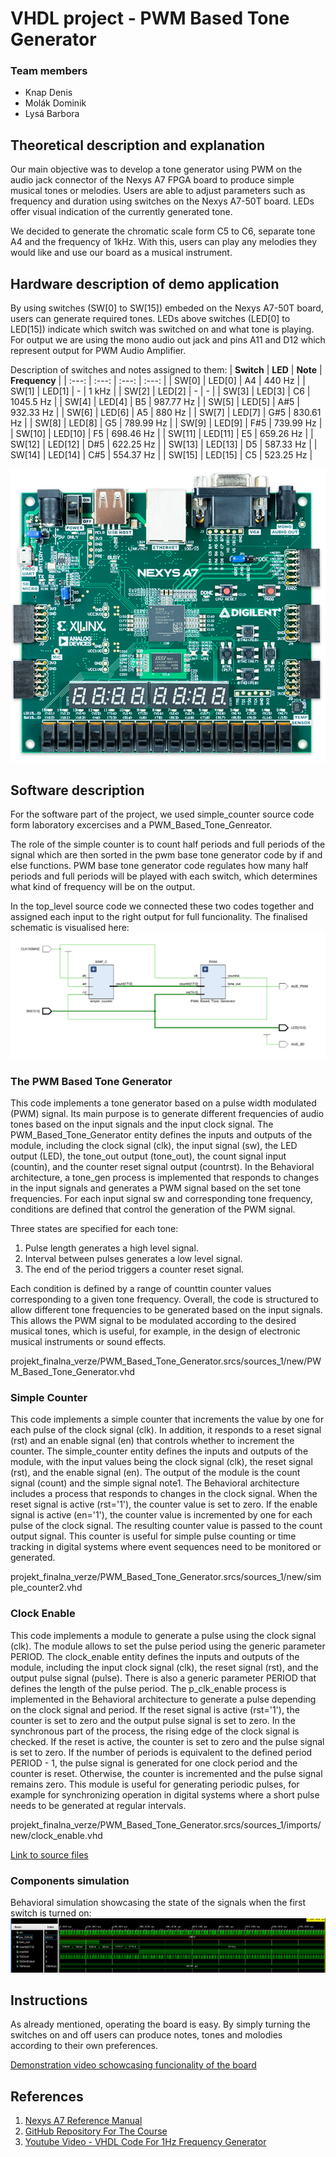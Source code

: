 # VHDL project - PWM Based Tone Generator

### Team members

* Knap Denis
* Molák Dominik
* Lysá Barbora

## Theoretical description and explanation

Our main objective was to develop a tone generator using PWM on the audio jack connector of the Nexys A7 FPGA board to produce simple musical tones or melodies. 
Users are able to adjust parameters such as frequency and duration using switches on the Nexys A7-50T board. LEDs offer visual indication of the currently generated tone.

We decided to generate the chromatic scale form C5 to C6, separate tone A4 and the frequency of 1kHz. With this, users can play any melodies they would like and use our board as a musical instrument. 

## Hardware description of demo application
By using switches (SW[0] to SW[15]) embeded on the Nexys A7-50T board, users can generate required tones. LEDs above switches (LED[0] to LED[15]) 
indicate which switch was switched on and what tone is playing. 
For output we are using the mono audio out jack and pins A11 and D12 which represent output for PWM Audio Amplifier. 

Description of switches and notes assigned to them:
| **Switch** | **LED** | **Note** | **Frequency** |
| :---: | :---: | :---: | :---: |
| SW[0] | LED[0] | A4 | 440 Hz |
| SW[1] | LED[1] | - | 1 kHz |
| SW[2] | LED[2] | - | - |
| SW[3] | LED[3] | C6 | 1045.5 Hz |
| SW[4] | LED[4] | B5 | 987.77 Hz |
| SW[5] | LED[5] | A#5 | 932.33 Hz |
| SW[6] | LED[6] | A5 | 880 Hz |
| SW[7] | LED[7] | G#5 | 830.61 Hz |
| SW[8] | LED[8] | G5 | 789.99 Hz |
| SW[9] | LED[9] | F#5 | 739.99 Hz |
| SW[10] | LED[10] | F5 | 698.46 Hz |
| SW[11] | LED[11] | E5 | 659.26 Hz |
| SW[12] | LED[12] | D#5 | 622.25 Hz |
| SW[13] | LED[13] | D5 | 587.33 Hz |
| SW[14] | LED[14] | C#5 | 554.37 Hz |
| SW[15] | LED[15] | C5 | 523.25 Hz |

![Nexys A7-50T](images/nexys.png)


## Software description
For the software part of the project, we used simple_counter source code form laboratory excercises and a PWM_Based_Tone_Genreator. 


The role of the simple counter is to count half periods and full periods of the signal which are then sorted in the pwm base tone generator code by if and else functions. 
PWM base tone generator code regulates how many half periods and full periods will be played with each switch, which determines what kind of frequency will be on the output.     

In the top_level source code we connected these two codes together and assigned each input to the right output for full funcionality. The finalised schematic is visualised here:  
![Wiring Diagram](images/schema.png)

### The PWM Based Tone Generator
This code implements a tone generator based on a pulse width modulated (PWM) signal. Its main purpose is to generate different frequencies of audio tones based on the input signals and the input clock signal.
The PWM_Based_Tone_Generator entity defines the inputs and outputs of the module, including the clock signal (clk), the input signal (sw), the LED output (LED), the tone_out output (tone_out), the count signal input (countin), and the counter reset signal output (countrst).
In the Behavioral architecture, a tone_gen process is implemented that responds to changes in the input signals and generates a PWM signal based on the set tone frequencies. For each input signal sw and corresponding tone frequency, conditions are defined that control the generation of the PWM signal.

Three states are specified for each tone:
1)	Pulse length generates a high level signal.
2)	Interval between pulses generates a low level signal.
3)	The end of the period triggers a counter reset signal.

Each condition is defined by a range of counttin counter values corresponding to a given tone frequency.
Overall, the code is structured to allow different tone frequencies to be generated based on the input signals. This allows the PWM signal to be modulated according to the desired musical tones, which is useful, for example, in the design of electronic musical instruments or sound effects.

projekt_finalna_verze/PWM_Based_Tone_Generator.srcs/sources_1/new/PWM_Based_Tone_Generator.vhd

### Simple Counter
This code implements a simple counter that increments the value by one for each pulse of the clock signal (clk). In addition, it responds to a reset signal (rst) and an enable signal (en) that controls whether to increment the counter.
The simple_counter entity defines the inputs and outputs of the module, with the input values being the clock signal (clk), the reset signal (rst), and the enable signal (en). The output of the module is the count signal (count) and the simple signal note1.
The Behavioral architecture includes a process that responds to changes in the clock signal. When the reset signal is active (rst='1'), the counter value is set to zero. If the enable signal is active (en='1'), the counter value is incremented by one for each pulse of the clock signal.
The resulting counter value is passed to the count output signal. This counter is useful for simple pulse counting or time tracking in digital systems where event sequences need to be monitored or generated.

projekt_finalna_verze/PWM_Based_Tone_Generator.srcs/sources_1/new/simple_counter2.vhd

### Clock Enable
This code implements a module to generate a pulse using the clock signal (clk). The module allows to set the pulse period using the generic parameter PERIOD.
The clock_enable entity defines the inputs and outputs of the module, including the input clock signal (clk), the reset signal (rst), and the output pulse signal (pulse). There is also a generic parameter PERIOD that defines the length of the pulse period.
The p_clk_enable process is implemented in the Behavioral architecture to generate a pulse depending on the clock signal and period. If the reset signal is active (rst='1'), the counter is set to zero and the output pulse signal is set to zero.
In the synchronous part of the process, the rising edge of the clock signal is checked. If the reset is active, the counter is set to zero and the pulse signal is set to zero. If the number of periods is equivalent to the defined period PERIOD - 1, the pulse signal is generated for one clock period and the counter is reset. Otherwise, the counter is incremented and the pulse signal remains zero.
This module is useful for generating periodic pulses, for example for synchronizing operation in digital systems where a short pulse needs to be generated at regular intervals.

projekt_finalna_verze/PWM_Based_Tone_Generator.srcs/sources_1/imports/new/clock_enable.vhd


[Link to source files](projekt_finalna_verze/PWM_Based_Tone_Generator.srcs) 

### Components simulation

Behavioral simulation showcasing the state of the signals when the first switch is turned on:
![Testbench](images/simulacia.png)


## Instructions
As already mentioned, operating the board is easy. By simply turning the switches on and off users can produce notes, tones and molodies according to their own preferences.

[Demonstration video schowcasing funcionality of the board](https://youtube.com/shorts/lQLAUqp4Dtc?si=swuIUwftOgwQgKO7)


## References

1. [Nexys A7 Reference Manual](https://digilent.com/reference/programmable-logic/nexys-a7/reference-manual)
2. [GitHub Repository For The Course](https://github.com/tomas-fryza/vhdl-course/tree/master)
3. [Youtube Video - VHDL Code For 1Hz Frequency Generator](https://www.youtube.com/watch?v=IaEMLoEjr0s)
